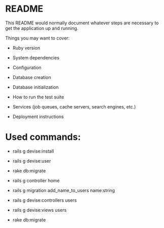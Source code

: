 # README

This README would normally document whatever steps are necessary to get the
application up and running.

Things you may want to cover:

- Ruby version

- System dependencies

- Configuration

- Database creation

- Database initialization

- How to run the test suite

- Services (job queues, cache servers, search engines, etc.)

- Deployment instructions

# Used commands:

- rails g devise:install

- rails g devise:user

- rake db:migrate

- rails g controller home

- rails g migration add_name_to_users name:string

- rails g devise:controllers users

- rails g devise:views users

- rake db:migrate
